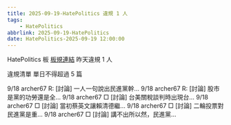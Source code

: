 ```yaml
---
title: 2025-09-19-HatePolitics 違規 1 人
tags:
    - HatePolitics
abbrlink: 2025-09-19-HatePolitics
date: HatePolitics-2025-09-19 12:00:00
---
```

HatePolitics 板 [板規連結](https://www.ptt.cc/bbs/HatePolitics/M.1617115262.A.D60.html)
昨天違規 1 人
<!-- more -->

違規清單
單日不得超過 5 篇

9/18 archer67 R: [討論] 一人一句說出民進黨幹…
9/18 archer67 R: [討論] 股市是黨的功勞還是全…
9/18 archer67 □ [討論] 台美關稅談判時出現台…
9/18 archer67 □ [討論] 當初蔡英文讓賴清德繼…
9/18 archer67 □ [討論] 二輪投票對民進黨是重…
9/18 archer67 □ [討論] 講不出所以然，民進黨…